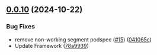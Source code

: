 ## [0.0.10](https://github.com/amplitude/AmplitudeSessionReplay-iOS/compare/v0.0.9...v0.0.10) (2024-10-22)


### Bug Fixes

* remove non-working segment podspec ([#15](https://github.com/amplitude/AmplitudeSessionReplay-iOS/issues/15)) ([041065c](https://github.com/amplitude/AmplitudeSessionReplay-iOS/commit/041065cac5bcc74a6c4334282eeedb2a764afc7c))
* Update Framework ([78a9939](https://github.com/amplitude/AmplitudeSessionReplay-iOS/commit/78a9939753a3a4787b0b5e5ec533258546513481))
